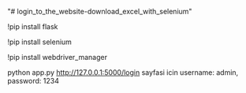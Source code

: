 "# login_to_the_website-download_excel_with_selenium" 

!pip install flask

!pip install selenium

!pip install webdriver_manager

python app.py
http://127.0.0.1:5000/login sayfasi icin username: admin, password: 1234
